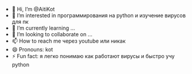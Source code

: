 - 👋 Hi, I’m @AitiKot
- 👀 I’m interested in программирования на python и изучение вирусов для пк
- 🌱 I’m currently learning ...
- 💞️ I’m looking to collaborate on ...
- 📫 How to reach me через youtube или никак
- 😄 Pronouns: kot
- ⚡ Fun fact: я легко понимаю как работают вирусы и быстро учу python

<!---
AitiKot/AitiKot is a ✨ special ✨ repository because its `README.md` (this file) appears on your GitHub profile.
You can click the Preview link to take a look at your changes.
--->
